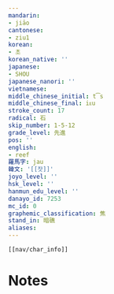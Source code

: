 ```yaml
---
mandarin:
- jiāo
cantonese:
- ziu1
korean:
- 초
korean_native: ''
japanese:
- SHOU
japanese_nanori: ''
vietnamese:
middle_chinese_initial: t͡s
middle_chinese_final: iᴇu
stroke_count: 17
radical: 石
skip_number: 1-5-12
grade_level: 先進
pos: ''
english:
- reef
羅馬字: jau
韓文: '[[잣]]'
joyo_level: ''
hsk_level: ''
hanmun_edu_level: ''
danayo_id: 7253
mc_id: 0
graphemic_classification: 焦
stand_in: 暗礁
aliases:
---
```

```meta-bind-embed
[[nav/char_info]]
```

# Notes
